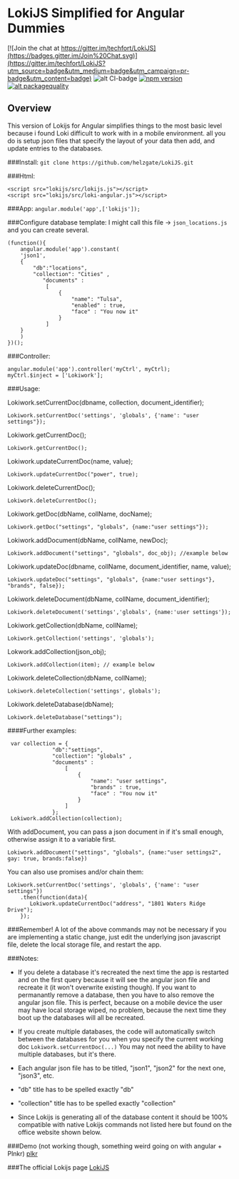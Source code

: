 # LokiJS Simplified for Angular Dummies

[![Join the chat at https://gitter.im/techfort/LokiJS](https://badges.gitter.im/Join%20Chat.svg)](https://gitter.im/techfort/LokiJS?utm_source=badge&utm_medium=badge&utm_campaign=pr-badge&utm_content=badge)
![alt CI-badge](https://travis-ci.org/techfort/LokiJS.svg?branch=master)
[![npm version](https://badge.fury.io/js/lokijs.svg)](http://badge.fury.io/js/lokijs)
[![alt packagequality](http://npm.packagequality.com/shield/lokijs.svg)](http://packagequality.com/#?package=lokijs)

## Overview


This version of Lokijs for Angular simplifies things to the most basic level because i found Loki difficult to work with in a mobile environment.  all you do is setup json files that specify the layout of your data then add, and update entries to the databases.

###Install:
`git clone https://github.com/helzgate/LokiJS.git`

###Html:
```
<script src="lokijs/src/lokijs.js"></script>
<script src="lokijs/src/loki-angular.js"></script>
```

###App:
`angular.module('app',['lokijs']);`

###Configure database template:
I might call this file -> `json_locations.js` and you can create several. 
````
(function(){
	angular.module('app').constant(
	'json1', 
	{  
   		"db":"locations",
   		"collection": "Cities" ,
		   "documents" :
			[  
   		   		{
					"name": "Tulsa",
					"enabled" : true,
					"face" : "You now it"
   		   		}
			]
	}
	)
})();
````
###Controller:
```
angular.module('app').controller('myCtrl', myCtrl);
myCtrl.$inject = ['Lokiwork'];
```
###Usage:

Lokiwork.setCurrentDoc(dbname, collection, document_identifier);

`Lokiwork.setCurrentDoc('settings', 'globals', {'name': "user settings"});`

Lokiwork.getCurrentDoc();

`Lokiwork.getCurrentDoc();`
 
Lokiwork.updateCurrentDoc(name, value);
  
`Lokiwork.updateCurrentDoc("power", true);`

Lokiwork.deleteCurrentDoc();

`Lokiwork.deleteCurrentDoc();`

Lokiwork.getDoc(dbName, collName, docName);

`Lokiwork.getDoc("settings", "globals", {name:"user settings"});`

Lokiwork.addDocument(dbName, collName, newDoc);

`Lokiwork.addDocument("settings", "globals", doc_obj); //example below`

Lokiwork.updateDoc(dbname, collName, document_identifier, name, value);

`Lokiwork.updateDoc("settings", "globals", {name:"user settings"}, "brands", false});`

Lokiwork.deleteDocument(dbName, collName, document_identifier);

`Lokiwork.deleteDocument('settings','globals', {name:'user settings'});`

Lokiwork.getCollection(dbName, collName);

`Lokiwork.getCollection('settings', 'globals');`

Lokwork.addCollection(json_obj);

`Lokiwork.addCollection(item); // example below`

Lokiwork.deleteCollection(dbName, collName);

`Lokiwork.deleteCollection('settings', globals');`

Lokiwork.deleteDatabase(dbName);
 
`Lokiwork.deleteDatabase("settings");`

####Further examples:
  
  ```
   var collection = {  
   				"db":"settings",
   				"collection": "globals" ,
		   		"documents" :
					[  
   		   				{
							"name": "user settings",
							"brands" : true,
							"face" : "You now it"
   		   				}
					]
				};
   Lokiwork.addCollection(collection);
   ```
   
With addDocument, you can pass a json document in if it's small enough, otherwise assign it to a variable first.
```
Lokiwork.addDocument("settings", "globals", {name:"user settings2", gay: true, brands:false})
```
You can also use promises and/or chain them:
```
Lokiwork.setCurrentDoc('settings', 'globals', {'name': "user settings"})
    .then(function(data){               
       Lokiwork.updateCurrentDoc("address", "1801 Waters Ridge Drive");
    });
```

###Remember!
A lot of the above commands may not be necessary if you are implementing a static change, just edit the underlying json javascript file, delete the local storage file, and restart the app.

###Notes:
- If you delete a database it's recreated the next time the app is restarted and on the first query because it will see the angular json file and recreate it (it won't overwrite existing though).  If you want to permanantly remove a database, then you have to also remove the angular json file.  This is perfect, because on a mobile device the user may have local storage wiped, no problem, because the next time they boot up the databases will all be recreated.

- If you create multiple databases, the code will automatically switch between the databases for you when you specify the current working doc `Lokiwork.setCurrentDoc(...)`  You may not need the ability to have multiple databases, but it's there.

- Each angular json file has to be titled, "json1", "json2" for the next one, "json3", etc.
- "db" title has to be spelled exactly "db"
- "collection" title has to be spelled exactly "collection"
- Since Lokijs is generating all of the database content it should be 100% compatible with native Lokijs commands not listed here but found on the office website shown below.

###Demo (not working though, something weird going on with angular + Plnkr)
[plkr](http://embed.plnkr.co/3H1kgFKWsr341zsWLZvp/preview)

###The official Lokijs page
[LokiJS](https://github.com/techfort/LokiJS)